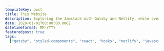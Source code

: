 ```yaml
---
templateKey: post
title: This Website
description: Exploring the Jamstack with Gatsby and Netlify, while over-doing it with Styled Components.
date: 2020-01-01T00:00:00.000Z
datetimeformat: MM-YYYY
featuredpost: true
tags:
  ["gatsby", "styled-components", "react", "hooks", "netlify", "javascript/es6"]
---
```

